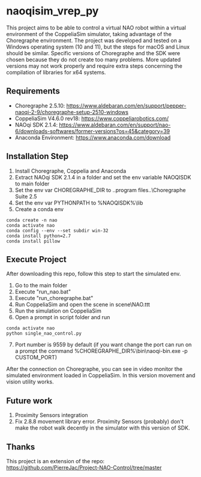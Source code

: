 # naoqisim_vrep_py
This project aims to be able to control a virtual NAO robot within a virtual environment of the CoppeliaSim simulator, taking advantage of the Choregraphe environment.
The project was developed and tested on a Windows operating system (10 and 11), but the steps for macOS and Linux should be similar.
Specific versions of Choregraphe and the SDK were chosen because they do not create too many problems. More updated versions may not work properly and require extra steps concerning the compilation of libraries for x64 systems.

## Requirements
- Choregraphe 2.5.10: https://www.aldebaran.com/en/support/pepper-naoqi-2-9/choregraphe-setup-2510-windows
- CoppeliaSim V4.6.0 rev18: https://www.coppeliarobotics.com/
- NAOqi SDK 2.1.4: https://www.aldebaran.com/en/support/nao-6/downloads-softwares/former-versions?os=45&category=39
- Anaconda Environment: https://www.anaconda.com/download

## Installation Step

1. Install Choregraphe, Coppelia and Anaconda
2. Extract NAOqi SDK 2.1.4 in a folder and set the env variable NAOQISDK to main folder
3. Set the env var CHOREGRAPHE_DIR to ..program files..\Choregraphe Suite 2.5
4. Set the env var PYTHONPATH to %NAOQISDK%\lib
5. Create a conda env
```
conda create -n nao
conda activate nao
conda config --env --set subdir win-32
conda install python=2.7
conda install pillow
```

## Execute Project
After downloading this repo, follow this step to start the simulated env.

1. Go to the main folder
2. Execute "run_nao.bat"
3. Execute "run_choregraphe.bat"
4. Run CoppeliaSim and open the scene in scene\NAO.ttt
5. Run the simulation on CoppeliaSim
6. Open a prompt in script folder and run
```
conda activate nao
python single_nao_control.py
```
7. Port number is 9559 by default (if you want change the port can run on a prompt the command %CHOREGRAPHE_DIR%\bin\naoqi-bin.exe -p CUSTOM_PORT)

After the connection on Choregraphe, you can see in video monitor the simulated environment loaded in CoppeliaSim.
In this version movement and vision utility works.

## Future work
1. Proximity Sensors integration
2. Fix 2.8.8 movement library error. Proximity Sensors (probably) don't make the robot walk decently in the simulator with this version of SDK.

## Thanks
This project is an extension of the repo: https://github.com/PierreJac/Project-NAO-Control/tree/master
